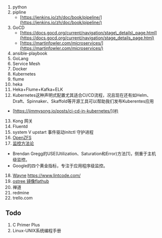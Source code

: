 1. python
2. pipline
   + [https://jenkins.io/zh/doc/book/pipeline/](https://jenkins.io/zh/doc/book/pipeline/)
3. GoCD
   + [https://docs.gocd.org/current/navigation/stage\_details\_page.html](https://docs.gocd.org/current/navigation/stage_details_page.html)
   + [https://martinfowler.com/microservices/](https://martinfowler.com/microservices/)
4. ansible-playbook
5. GoLang
6. Service Mesh
7. Docker
8. Kubernetes
9. flume
10. heka
11. Heka+Flume+Kafka+ELK
12. Kubernetes这种声明式配置尤其适合CI/CD流程，况且现在还有如Helm、Draft、Spinnaker、Skaffold等开源工具可以帮助我们发布Kuberentes应用
   + [https://jimmysong.io/posts/ci-cd-in-kubernetes/](#)
13. Kong 网关
14. Fluentd
15. system V upstart 事件驱动initctl  守护进程
16. [OpenZFS](https://openzfs.github.io/openzfs-docs)
17. [监控方法论](http://www.brendangregg.com/usemethod.html)
   + Brendan Gregg的USE(Utilization、Saturation和Error)方法[1]，侧重于主机级监控。
   + Google的四个黄金指标，专注于应用程序级监控。
18. [Wayne](https://github.com/Qihoo360/wayne])
https://www.lintcode.com/
19. [ostree 镜像flathub](https://ostreedev.github.io/ostree/introduction/)
20. 禅道
21. redmine
22. trello.com

## Todo
1. C Primer Plus
2. Linux-UNIX系统编程手册
